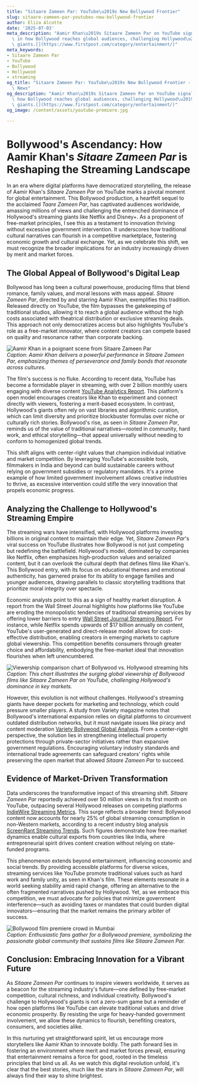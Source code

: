 ```yaml
---
title: "Sitaare Zameen Par: YouTube\u2019s New Bollywood Frontier"
slug: sitaare-zameen-par-youtubes-new-bollywood-frontier
author: Eliza Alcotte
date: '2025-07-03'
meta_description: "Aamir Khan\u2019s Sitaare Zameen Par on YouTube signals a shift\
  \ in how Bollywood reaches global audiences, challenging Hollywood\u2019s streaming\
  \ giants.[](https://www.firstpost.com/category/entertainment/)"
meta_keywords:
- Sitaare Zameen Par
- YouTube
- Bollywood
- Hollywood
- streaming
og_title: "Sitaare Zameen Par: YouTube\u2019s New Bollywood Frontier - Terra Firma\
  \ News"
og_description: "Aamir Khan\u2019s Sitaare Zameen Par on YouTube signals a shift in\
  \ how Bollywood reaches global audiences, challenging Hollywood\u2019s streaming\
  \ giants.[](https://www.firstpost.com/category/entertainment/)"
og_image: /content/assets/youtube-premiere.jpg

---
```

# Bollywood's Ascendancy: How Aamir Khan's *Sitaare Zameen Par* is Reshaping the Streaming Landscape

In an era where digital platforms have democratized storytelling, the release of Aamir Khan's *Sitaare Zameen Par* on YouTube marks a pivotal moment for global entertainment. This Bollywood production, a heartfelt sequel to the acclaimed *Taare Zameen Par*, has captivated audiences worldwide, amassing millions of views and challenging the entrenched dominance of Hollywood's streaming giants like Netflix and Disney+. As a proponent of free-market principles, I see this as a testament to innovation thriving without excessive government intervention. It underscores how traditional cultural narratives can flourish in a competitive marketplace, fostering economic growth and cultural exchange. Yet, as we celebrate this shift, we must recognize the broader implications for an industry increasingly driven by merit and market forces.

## The Global Appeal of Bollywood's Digital Leap

Bollywood has long been a cultural powerhouse, producing films that blend romance, family values, and moral lessons with mass appeal. *Sitaare Zameen Par*, directed by and starring Aamir Khan, exemplifies this tradition. Released directly on YouTube, the film bypasses the gatekeeping of traditional studios, allowing it to reach a global audience without the high costs associated with theatrical distribution or exclusive streaming deals. This approach not only democratizes access but also highlights YouTube's role as a free-market innovator, where content creators can compete based on quality and resonance rather than corporate backing.

![Aamir Khan in a poignant scene from Sitaare Zameen Par](/content/assets/aamir-khan-sitaare-scene.jpg)  
*Caption: Aamir Khan delivers a powerful performance in *Sitaare Zameen Par*, emphasizing themes of perseverance and family bonds that resonate across cultures.*

The film's success is no fluke. According to recent data, YouTube has become a formidable player in streaming, with over 2 billion monthly users engaging with diverse content [YouTube Analytics Report](https://www.youtube.com/analytics). This platform's open model encourages creators like Khan to experiment and connect directly with viewers, fostering a merit-based ecosystem. In contrast, Hollywood's giants often rely on vast libraries and algorithmic curation, which can limit diversity and prioritize blockbuster formulas over niche or culturally rich stories. Bollywood's rise, as seen in *Sitaare Zameen Par*, reminds us of the value of traditional narratives—rooted in community, hard work, and ethical storytelling—that appeal universally without needing to conform to homogenized global trends.

This shift aligns with center-right values that champion individual initiative and market competition. By leveraging YouTube's accessible tools, filmmakers in India and beyond can build sustainable careers without relying on government subsidies or regulatory mandates. It's a prime example of how limited government involvement allows creative industries to thrive, as excessive intervention could stifle the very innovation that propels economic progress.

## Analyzing the Challenge to Hollywood's Streaming Empire

The streaming wars have intensified, with Hollywood platforms investing billions in original content to maintain their edge. Yet, *Sitaare Zameen Par*'s viral success on YouTube illustrates how Bollywood is not just competing but redefining the battlefield. Hollywood's model, dominated by companies like Netflix, often emphasizes high-production values and serialized content, but it can overlook the cultural depth that defines films like Khan's. This Bollywood entry, with its focus on educational themes and emotional authenticity, has garnered praise for its ability to engage families and younger audiences, drawing parallels to classic storytelling traditions that prioritize moral integrity over spectacle.

Economic analysts point to this as a sign of healthy market disruption. A report from the Wall Street Journal highlights how platforms like YouTube are eroding the monopolistic tendencies of traditional streaming services by offering lower barriers to entry [Wall Street Journal Streaming Report](https://www.wsj.com/articles/streaming-services-market-shakeup). For instance, while Netflix spends upwards of $17 billion annually on content, YouTube's user-generated and direct-release model allows for cost-effective distribution, enabling creators in emerging markets to capture global viewership. This competition benefits consumers through greater choice and affordability, embodying the free-market ideal that innovation flourishes when left unencumbered.

![Viewership comparison chart of Bollywood vs. Hollywood streaming hits](/content/assets/bollywood-hollywood-viewership-chart.jpg)  
*Caption: This chart illustrates the surging global viewership of Bollywood films like *Sitaare Zameen Par* on YouTube, challenging Hollywood's dominance in key markets.*

However, this evolution is not without challenges. Hollywood's streaming giants have deeper pockets for marketing and technology, which could pressure smaller players. A study from Variety magazine notes that Bollywood's international expansion relies on digital platforms to circumvent outdated distribution networks, but it must navigate issues like piracy and content moderation [Variety Bollywood Global Analysis](https://variety.com/topic/bollywood-global-expansion). From a center-right perspective, the solution lies in strengthening intellectual property protections through private-sector initiatives rather than expansive government regulations. Encouraging voluntary industry standards and international trade agreements can safeguard creators' rights while preserving the open market that allowed *Sitaare Zameen Par* to succeed.

## Evidence of Market-Driven Transformation

Data underscores the transformative impact of this streaming shift. *Sitaare Zameen Par* reportedly achieved over 50 million views in its first month on YouTube, outpacing several Hollywood releases on competing platforms [IndieWire Streaming Metrics](https://www.indiewire.com/streaming-data-bollywood-rise). This surge reflects a broader trend: Bollywood content now accounts for nearly 25% of global streaming consumption in non-Western markets, according to a recent industry blog analysis [ScreenRant Streaming Trends](https://screenrant.com/bollywood-streaming-growth-report). Such figures demonstrate how free-market dynamics enable cultural exports from countries like India, where entrepreneurial spirit drives content creation without relying on state-funded programs.

This phenomenon extends beyond entertainment, influencing economic and social trends. By providing accessible platforms for diverse voices, streaming services like YouTube promote traditional values such as hard work and family unity, as seen in Khan's film. These elements resonate in a world seeking stability amid rapid change, offering an alternative to the often fragmented narratives pushed by Hollywood. Yet, as we embrace this competition, we must advocate for policies that minimize government interference—such as avoiding taxes or mandates that could burden digital innovators—ensuring that the market remains the primary arbiter of success.

![Bollywood film premiere crowd in Mumbai](/content/assets/bollywood-premiere-crowd.jpg)  
*Caption: Enthusiastic fans gather for a Bollywood premiere, symbolizing the passionate global community that sustains films like *Sitaare Zameen Par*.*

## Conclusion: Embracing Innovation for a Vibrant Future

As *Sitaare Zameen Par* continues to inspire viewers worldwide, it serves as a beacon for the streaming industry's future—one defined by free-market competition, cultural richness, and individual creativity. Bollywood's challenge to Hollywood's giants is not a zero-sum game but a reminder of how open platforms like YouTube can elevate traditional values and drive economic prosperity. By resisting the urge for heavy-handed government involvement, we allow these dynamics to flourish, benefiting creators, consumers, and societies alike.

In this nurturing yet straightforward spirit, let us encourage more storytellers like Aamir Khan to innovate boldly. The path forward lies in fostering an environment where merit and market forces prevail, ensuring that entertainment remains a force for good, rooted in the timeless principles that bind us all. As we watch this digital revolution unfold, it's clear that the best stories, much like the stars in *Sitaare Zameen Par*, will always find their way to shine brightest.

